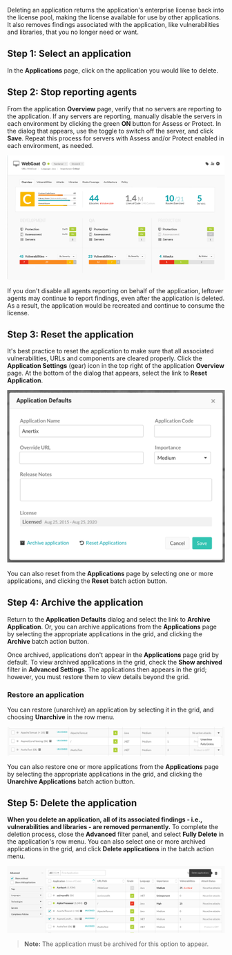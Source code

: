 <!--
title: "Deleting An Application"
description: "Instructions on how to delete an application"
tags: "user manage ui application delete"
-->


Deleting an application returns the application's enterprise license back into the license pool, making the license available for use by other applications. It also removes findings associated with the application, like vulnerabilities and libraries, that you no longer need or want.

## Step 1: Select an application

In the **Applications** page, click on the application you would like to delete. 

## Step 2: Stop reporting agents

From the application **Overview** page, verify that no servers are reporting to the application. If any servers are reporting, manually disable the servers in each environment by clicking the green **ON** button for Assess or Protect. In the dialog that appears, use the toggle to switch off the server, and click **Save**. Repeat this process for servers with Assess and/or Protect enabled in each environment, as needed. 

<a href="assets/images/App-overview.png" rel="lightbox" title="Disable servers in the application's Overview page"><img class="thumbnail" src="assets/images/App-overview.png"/></a>

If you don't disable all agents reporting on behalf of the application, leftover agents may continue to report findings, even after the application is deleted. As a result, the application would be recreated and continue to consume the license. 

## Step 3: Reset the application

It's best practice to reset the application to make sure that all associated vulnerabilities, URLs and components are cleared properly. Click the **Application Settings** (gear) icon in the top right of the application **Overview** page. At the bottom of the dialog that appears, select the link to **Reset Application**.

<a href="assets/images/Application-defaults-dialog.png" rel="lightbox" title="Reset an application in the Application Defaults dialog"><img class="thumbnail" src="assets/images/Application-defaults-dialog.png"/></a>

You can also reset from the **Applications** page by selecting one or more applications, and clicking the **Reset** batch action button.

## Step 4: Archive the application

Return to the **Application Defaults** dialog and select the link to **Archive Application**. Or, you can archive applications from the **Applications** page by selecting the appropriate applications in the grid, and clicking the **Archive** batch action button.

Once archived, applications don't appear in the **Applications** page grid by default. To view archived applications in the grid, check the **Show archived** filter in **Advanced Settings**. The applications then appears in the grid; however, you must restore them to view details beyond the grid. 

### Restore an application

You can restore (unarchive) an application by selecting it in the grid, and choosing **Unarchive** in the row menu.

<a href="assets/images/Unarchive-app-row-menu.png" rel="lightbox" title="Use the row menu to manage an archived application"><img class="thumbnail" src="assets/images/Unarchive-app-row-menu.png"/></a>

You can also restore one or more applications from the **Applications** page by selecting the appropriate applications in the grid, and clicking the **Unarchive Applications** batch action button.

## Step 5: Delete the application

**When you delete an application, all of its associated findings - i.e., vulnerabilities and libraries - are removed permanently.** To complete the deletion process, close the **Advanced** filter panel, and select **Fully Delete** in the application's row menu. You can also select one or more archived applications in the grid, and click **Delete applications** in the batch action menu.

<a href="assets/images/Delete-applications-batch-action.png" rel="lightbox" title="Delete applications in the batch action menu"><img class="thumbnail" src="assets/images/Delete-applications-batch-action.png"/></a>


>**Note:** The application must be archived for this option to appear.  

